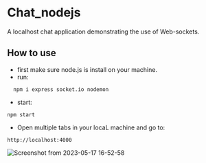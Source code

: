 # Chat_nodejs
A localhost chat application demonstrating the use of Web-sockets.

## How to use
- first make sure node.js is install on your machine. <br>
- run:
```
  npm i express socket.io nodemon
```

- start:
```
npm start
```

- Open multiple tabs in your locaL machine and go to:
```
http://localhost:4000
```
![Screenshot from 2023-05-17 16-52-58](https://github.com/AlonBarak-dev/Chat_nodejs/assets/79144622/8d31fa11-0f3e-46f8-a924-583491731348)
